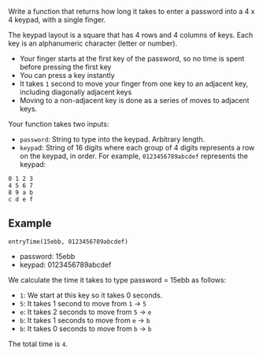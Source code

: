Write a function that returns how long it takes to enter a password into a 4 x 4 keypad, with a single finger.

The keypad layout is a square that has 4 rows and 4 columns of keys. Each key is an alphanumeric character (letter or number).

+ Your finger starts at the first key of the password, so no time is spent before pressing the first key
+ You can press a key instantly
+ It takes `1` second to move your finger from one key to an adjacent key, including diagonally adjacent keys
+ Moving to a non-adjacent key is done as a series of moves to adjacent keys.

Your function takes two inputs:

+ `password`: String to type into the keypad. Arbitrary length.
+ `keypa`d: String of 16 digits where each group of 4 digits represents a row on the keypad, in order. For example, `0123456789abcdef` represents the keypad:
```
0 1 2 3
4 5 6 7
8 9 a b
c d e f
````

## Example

`entryTime(15ebb, 0123456789abcdef)`

+ password: 15ebb
+ keypad: 0123456789abcdef

We calculate the time it takes to type password = 15ebb as follows:

+ `1`: We start at this key so it takes 0 seconds.
+ `5`: It takes 1 second to move from `1` -> `5`
+ `e`: It takes 2 seconds to move from `5` -> `e`
+ `b`: It takes 1 seconds to move from `e` -> `b`
+ `b`: It takes 0 seconds to move from `b` -> `b`

The total time is `4`.

